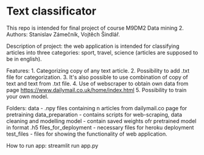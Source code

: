 # Text classificator

This repo is intended for final project of course M9DM2 Data mining 2. 
Authors: Stanislav Zámečník, Vojtěch Šindlář.

Description of project: the web application is intended for classifying articles into three categories: sport, travel, science (articles are supposed to be in english). 

Features: 1. Categorizing copy of any text article. 
          2. Possibility to add .txt file for categorization. 
          3. It's also possible to use combination of copy of text and text from .txt file. 
          4. Use of webscraper to obtain own data from page https://www.dailymail.co.uk/home/index.html 
          5. Possibility to train your own model.

Folders: data - .npy files containing n articles from dailymail.co page for pretraining
         data_preparation - contains scripts for web-scraping, data cleaning and modelling
         model - contain saved weights ofr pretrained model in format .h5 
         files_for_deployment - necessary files for heroku deployment
         test_files - files for showing the functionality of web application.
         

How to run app: streamlit run app.py
